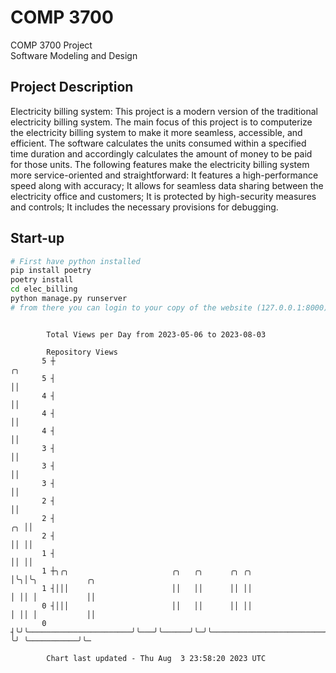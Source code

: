 # COMP 3700
COMP 3700 Project  
Software Modeling and Design
## Project Description
Electricity billing system: This project is a modern version of the traditional electricity billing system. The main focus of this project is to computerize the electricity billing system to make it more seamless, accessible, and efficient. The software calculates the units consumed within a specified time duration and accordingly calculates the amount of money to be paid for those units. The following features make the electricity billing system more service-oriented and straightforward: It features a high-performance speed along with accuracy; It allows for seamless data sharing between the electricity office and customers; It is protected by high-security measures and controls; It includes the necessary provisions for debugging.

## Start-up
```bash
# First have python installed
pip install poetry
poetry install
cd elec_billing
python manage.py runserver
# from there you can login to your copy of the website (127.0.0.1:8000), default creds are admin/admin
```

```

        Total Views per Day from 2023-05-06 to 2023-08-03

        Repository Views
       5 ┼                                                                        ╭╮
       5 ┤                                                                        ││
       4 ┤                                                                        ││
       4 ┤                                                                        ││
       4 ┤                                                                        ││
       3 ┤                                                                        ││
       3 ┤                                                                        ││
       3 ┤                                                                        ││
       2 ┤                                                                        ││
       2 ┤                                                                     ╭╮ ││
       2 ┤                                                                     ││ ││
       1 ┤                                                                     ││ ││
       1 ┼╮╭╮                       ╭╮   ╭╮      ╭╮ ╭╮                         │╰╮│╰╮           ╭╮
       1 ┤│││                       ││   ││      ││ ││                         │ ││ │           ││
       0 ┤│││                       ││   ││      ││ ││                         │ ││ │           ││
       0 ┤╰╯╰───────────────────────╯╰───╯╰──────╯╰─╯╰─────────────────────────╯ ╰╯ ╰───────────╯╰─

        Chart last updated - Thu Aug  3 23:58:20 2023 UTC
        
```
